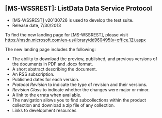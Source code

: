 ## [MS-WSSREST]: ListData Data Service Protocol
- [MS-WSSREST] v20130726 is used to develop the test suite.
- Release date, 7/30/2013  

To find the new landing page for [MS-WSSREST], please visit https://msdn.microsoft.com/en-us/library/dd960495(v=office.12).aspx

The new landing page includes the following:
- The ability to download the preview, published, and previous versions of the documents in PDF and .docx format.
- A short abstract describing the document.
- An RSS subscription.
- Published dates for each version.
- *Protocol Revision* to indicate the type of revision and their versions.
- *Revision Class* to indicate whether the changes were major or minor.
- A link to the errata when available.
- The navigation allows you to find subcollections within the product collection and download a zip file of any collection.
- Links to development resources.